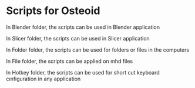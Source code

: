 # Scripts for Osteoid

In Blender folder, the scripts can be used in Blender application

In Slicer folder, the scripts can be used in Slicer application

In Folder folder, the scripts can be used for folders or files in the computers

In File folder, the scripts can be applied on mhd files

In Hotkey folder, the scripts can be used for short cut keyboard cınfiguration in any application 
